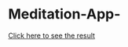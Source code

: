# Meditation-App-

[Click here to see the result](https://yauheni-beiduk.github.io/Meditation-App-/)
